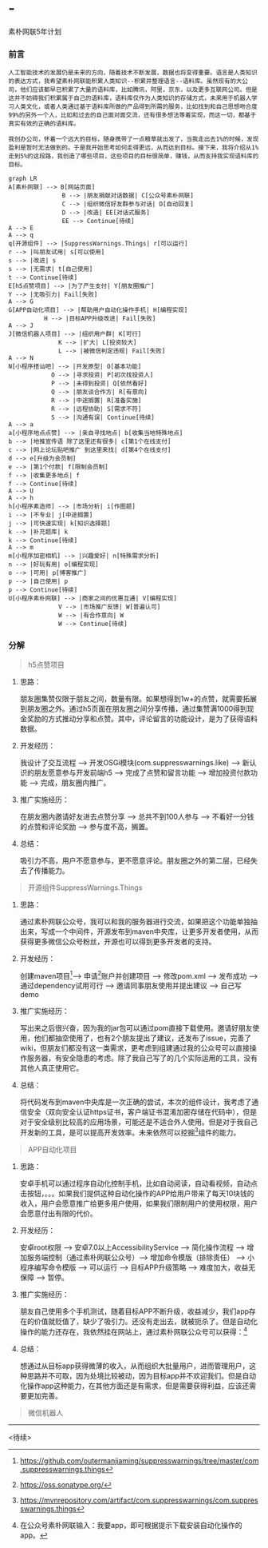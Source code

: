 # -
素朴网联5年计划

### 前言

`人工智能技术的发展仍是未来的方向，随着技术不断发展，数据也将变得重要。语言是人类知识的表达方式，我希望素朴网联能积累人类知识--积累并整理语言--语料库。虽然现有的大公司，他们应该都早已积累了大量的语料库，比如腾讯，阿里，京东，以及更多互联网公司。但是这并不妨碍我们积累属于自己的语料库，语料库仅作为人类知识的存储方式，未来用于机器人学习人类文化，或者人类通过基于语料库所做的产品得到所需的服务，比如找到和自己思想吻合度99%的另外一个人，比如和过去的自己面对面交流，还有很多想法等着实现，而这一切，都基于真实有效的正确的语料库。`

`我创办公司，怀着一个远大的目标，随身携带了一点粮草就出发了，当我走出去1%的时候，发现盈利是暂时无法做到的。于是我开始思考如何走得更远，从而达到目标。接下来，我将介绍从1%走到5%的这段路，我创造了哪些项目，这些项目的目标很简单，赚钱，从而支持我实现语料库的目标。`

```mermaid
graph LR
A[素朴网联] --> B[网站页面]
               B --> |朋友捐献对话数据| C[公众号素朴网联]
               C --> |组织微信好友群参与对话| D[自动回复]
               D --> |改造| EE[对话式服务]
               EE --> Continue[待续]
A --> E
A --> q
q[开源组件] --> |SuppressWarnings.Things| r[可以运行]
r --> |叫朋友试用| s[可以使用]
s --> |改进| s
s --> |无需求| t[自己使用]
t --> Continue[待续]
E[h5点赞项目] --> |为了产生支付| Y[朋友圈推广]
Y --> |无吸引力| Fail[失败]
A --> G
G[APP自动化项目] --> |帮助用户自动化操作手机| H[编程实现]
          H --> |目标APP升级改进| Fail[失败]
A --> J
J[微信机器人项目] --> |组织用户群| K[可行]
              K --> |扩大| L[投资较大]
              L --> |被微信判定违规| Fail[失败]
A --> N
N[小程序搭讪吧] --> |开发原型| O[基本功能]
            O --> |寻求投资| P[初次找投资人]
            P --> |未得到投资| Q[依然看好]
            Q --> |朋友谈合作方| R[有意向]
            R --> |中途搁置| R[准备实施]
            R --> |远程协助| S[需求不符]
            S --> |沟通有误| Continue[待续]
A --> a
a[小程序地点点赞] --> |亲自寻找地点| b[收集当地特殊地点]
b --> |地推宣传语 除了这里还有很多| c[第1个在线支付]
c --> |网上论坛贴吧推广 到这里来找| d[第4个在线支付]
d --> e[升级为会员制]
e --> |第1个付款| f[限制会员制]
f --> |收集更多地点| f
f --> Continue[待续]
A --> U
A --> h
h[小程序素造师] --> |市场分析| i[作图题]
i --> |不专业| j[中途搁置]
j --> |可快速实现| k[知识选择题]
k --> |补充题库| k
k --> Continue[待续]
A --> m
m[小程序加密相机] --> |兴趣爱好| n[特殊需求分析]
n --> |好玩有用| o[编程实现]
o --> |可用| p[博客推广]
p --> |自己使用| p
p --> Continue[待续]
U[小程序素朴网联] --> |商家之间的优惠互通| V[编程实现]
              V --> |市场推广反馈| W[普遍认可]
              W --> |有合作意向| W
              W --> Continue[待续]
```

### 分解

> h5点赞项目

1. 思路：    

   朋友圈集赞仅限于朋友之间，数量有限。如果想得到1w+的点赞，就需要拓展到朋友圈之外。通过h5页面在朋友圈之间分享传播，通过集赞满1000得到现金奖励的方式推动分享和点赞。其中，评论留言的功能设计，是为了获得语料数据。

2. 开发经历：       

   我设计了交互流程 --> 开发OSGi模块(com.suppresswarnings.like) --> 新认识的朋友愿意参与开发前端h5 --> 完成了点赞和留言功能 --> 增加投资付款功能 --> 完成，朋友圈内推广。

3. 推广实施经历：      

   在朋友圈内邀请好友进去点赞分享 --> 总共不到100人参与 --> 不看好一分钱的点赞和评论奖励 --> 参与度不高，搁置。

4. 总结：    

   吸引力不高，用户不愿意参与，更不愿意评论。朋友圈之外的第二层，已经失去了传播能力。



> 开源组件SuppressWarnings.Things

1. 思路：    

   通过素朴网联公众号，我可以和我的服务器进行交流，如果把这个功能单独抽出来，写成一个中间件，开源发布到maven中央库，让更多开发者使用，从而获得更多微信公众号粉丝，开源也可以得到更多开发者的支持。

2. 开发经历：       

   创建maven项目[^com.suppresswarnings.things]--> 申请[^Sonatype]账户并创建项目 --> 修改pom.xml --> 发布成功 --> 通过dependency试用可行 --> 邀请同事朋友使用并提出建议 --> 自己写demo

   [^Sonatype]: https://oss.sonatype.org/
   [^com.suppresswarnings.things]: https://github.com/outermanjiaming/suppresswarnings/tree/master/com.suppresswarnings.things

3. 推广实施经历：      

   写出来之后很兴奋，因为我的jar包可以通过pom直接下载使用。邀请好朋友使用，他们都抽空使用了，也有2个朋友提出了建议，还发布了issue，完善了wiki，但朋友们都没有这一类需求，更考虑到组建通过我的公众号可以直接操作服务器，有安全隐患的考虑。除了我自己写了的几个实际运用的工具，没有其他人真正使用它。

4. 总结：    

   将代码发布到maven中央库是一次正确的尝试，本次的组件设计，我考虑了通信安全（双向安全认证https证书，客户端证书混淆加密存储在代码中），但是对于安全级别比较高的应用场景，可能还是不适合外人使用。但是对于我自己开发新的工具，是可以提高开发效率。未来依然可以挖掘[^SuppressWarnings.Things]组件的能力。

   [^SuppressWarnings.Things]: https://mvnrepository.com/artifact/com.suppresswarnings/com.suppresswarnings.things

> APP自动化项目

1. 思路：    

   安卓手机可以通过程序自动化控制手机，比如自动阅读，自动看视频，自动点击按钮，。。。如果我们提供这种自动化操作的APP给用户带来了每天10块钱的收入，用户会愿意推广给更多用户使用，如果我们限制用户的使用权限，用户会愿意付出有限的代价。

2. 开发经历：    

   安卓root权限 --> 安卓7.0以上AccessibilityService --> 简化操作流程 --> 增加服务端控制（通过素朴网联公众号）--> 增加命令模版（排除责任） --> 小程序编写命令模版 --> 可以运行 --> 目标APP升级策略 --> 难度加大，收益无保障 --> 暂停。

3. 推广实施经历：    

   朋友自己使用多个手机测试，随着目标APP不断升级，收益减少，我们app存在的价值就贬值了，缺少了吸引力。还没有走出去，就被扼杀了。但是自动化操作的能力还存在，我依然挂在网站上，通过素朴网联公众号可以获得：[^我要app] 

   [^我要app]:  在公众号素朴网联输入：我要app，即可根据提示下载安装自动化操作的app。

4. 总结：    

   想通过从目标app获得微薄的收入，从而组织大批量用户，进而管理用户，这种思路并不可取，因为处境比较被动，因为目标app并不欢迎我们。但是自动化操作app这种能力，在其他方面还是有需求，但是需要获得利益，应该还需要更加完善。

   

> 微信机器人



------

<待续>

